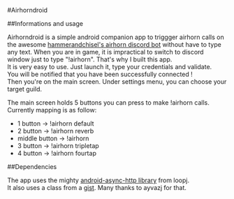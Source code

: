 #Airhorndroid

##Informations and usage

Airhorndroid is a simple android companion app to triggger airhorn calls on the awesome [hammerandchisel's airhorn discord bot](https://github.com/hammerandchisel/airhornbot) without have to type any text. When you are in game, it is impractical to switch to discord window just to type "!airhorn". That's why I built this app.  
It is very easy to use. Just launch it, type your credentials and validate.  
You will be notified that you have been successfully connected !  
Then you're on the main screen. Under settings menu, you can choose your target guild.  

The main screen holds 5 buttons you can press to make !airhorn calls.  
Currently mapping is as follow:  
- 1 button -> !airhorn default
- 2 button -> !airhorn reverb
- middle button -> !airhorn
- 3 button -> !airhorn tripletap
- 4 button -> !airhorn fourtap


##Dependencies

The app uses the mighty [android-async-http library](https://github.com/loopj/android-async-http) from loopj.  
It also uses a class from a [gist](https://gist.github.com/ayvazj/6e8dcf689be7cec89579). Many thanks to ayvazj for that. 
